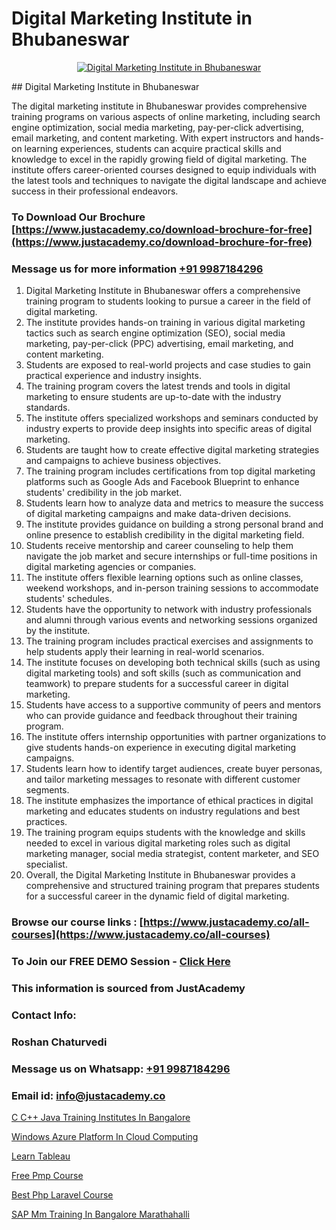 # Digital Marketing Institute in Bhubaneswar

<p align="center">
  <a href="https://justacademy.co/course-detail/digital-marketing">
    <img src="https://justacademy.co/storage2/course_image/1676636720_course_image.webp" alt="Digital Marketing Institute in Bhubaneswar">
  </a>
</p>
## Digital Marketing Institute in Bhubaneswar

The digital marketing institute in Bhubaneswar provides comprehensive training programs on various aspects of online marketing, including search engine optimization, social media marketing, pay-per-click advertising, email marketing, and content marketing. With expert instructors and hands-on learning experiences, students can acquire practical skills and knowledge to excel in the rapidly growing field of digital marketing. The institute offers career-oriented courses designed to equip individuals with the latest tools and techniques to navigate the digital landscape and achieve success in their professional endeavors.
### To Download Our Brochure [https://www.justacademy.co/download-brochure-for-free](https://www.justacademy.co/download-brochure-for-free)
### Message us for more information [+91 9987184296](https://api.whatsapp.com/send?phone=919987184296)
1) Digital Marketing Institute in Bhubaneswar offers a comprehensive training program to students looking to pursue a career in the field of digital marketing.
2) The institute provides hands-on training in various digital marketing tactics such as search engine optimization (SEO), social media marketing, pay-per-click (PPC) advertising, email marketing, and content marketing.
3) Students are exposed to real-world projects and case studies to gain practical experience and industry insights.
4) The training program covers the latest trends and tools in digital marketing to ensure students are up-to-date with the industry standards.
5) The institute offers specialized workshops and seminars conducted by industry experts to provide deep insights into specific areas of digital marketing.
6) Students are taught how to create effective digital marketing strategies and campaigns to achieve business objectives.
7) The training program includes certifications from top digital marketing platforms such as Google Ads and Facebook Blueprint to enhance students' credibility in the job market.
8) Students learn how to analyze data and metrics to measure the success of digital marketing campaigns and make data-driven decisions.
9) The institute provides guidance on building a strong personal brand and online presence to establish credibility in the digital marketing field.
10) Students receive mentorship and career counseling to help them navigate the job market and secure internships or full-time positions in digital marketing agencies or companies.
11) The institute offers flexible learning options such as online classes, weekend workshops, and in-person training sessions to accommodate students' schedules.
12) Students have the opportunity to network with industry professionals and alumni through various events and networking sessions organized by the institute.
13) The training program includes practical exercises and assignments to help students apply their learning in real-world scenarios.
14) The institute focuses on developing both technical skills (such as using digital marketing tools) and soft skills (such as communication and teamwork) to prepare students for a successful career in digital marketing.
15) Students have access to a supportive community of peers and mentors who can provide guidance and feedback throughout their training program.
16) The institute offers internship opportunities with partner organizations to give students hands-on experience in executing digital marketing campaigns.
17) Students learn how to identify target audiences, create buyer personas, and tailor marketing messages to resonate with different customer segments.
18) The institute emphasizes the importance of ethical practices in digital marketing and educates students on industry regulations and best practices.
19) The training program equips students with the knowledge and skills needed to excel in various digital marketing roles such as digital marketing manager, social media strategist, content marketer, and SEO specialist.
20) Overall, the Digital Marketing Institute in Bhubaneswar provides a comprehensive and structured training program that prepares students for a successful career in the dynamic field of digital marketing.

### Browse our course links : [https://www.justacademy.co/all-courses](https://www.justacademy.co/all-courses) 
### To Join our FREE DEMO Session - [Click Here](https://www.justacademy.co/register-for-course-demo)


### This information is sourced from JustAcademy
### Contact Info:
### Roshan Chaturvedi
### Message us on Whatsapp: [+91 9987184296](https://api.whatsapp.com/send?phone=919987184296)
### Email id: [info@justacademy.co](mailto:info@justacademy.co)
                
[C C++ Java Training Institutes In Bangalore](https://www.linkedin.com/pulse/c-java-training-institutes-bangalore-justacademy-ahmedabad-hfewe?trackingId=aEjJb0bw5GEJNPfo1Vz02g%3D%3D&lipi=urn%3Ali%3Apage%3Ad_flagship3_company_admin%3BBLvwE5WSQ1yNRcYM20AJ%2Fw%3D%3D)

[Windows Azure Platform In Cloud Computing](https://www.linkedin.com/pulse/windows-azure-platform-cloud-computing-justacademy-thane-p0m3c?trackingId=nSMrNYFWX%2FK%2FvsouVu3UVQ%3D%3D&lipi=urn%3Ali%3Apage%3Ad_flagship3_company_admin%3BzlEMqIgRRsubBoA3fmTvjQ%3D%3D)

[Learn Tableau](https://medium.com/@namusn/learn-tableau-485273c0b2cb)

[Free Pmp Course](https://medium.com/@ranepooja/free-pmp-course-c764ab3c4a2a)

[Best Php Laravel Course](https://justacademyin.github.io/justacademy/best-php-laravel-course)

[SAP Mm Training In Bangalore Marathahalli](https://justacademyin.github.io/justacademy/sap-mm-training-in-bangalore-marathahalli)

